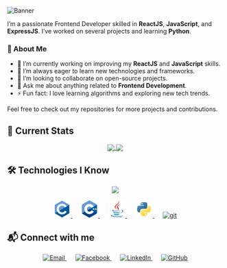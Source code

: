 ![Banner](https://i.ibb.co/xm5sS3K/github-header-image-1.png)

I’m a passionate Frontend Developer skilled in **ReactJS**, **JavaScript**, and **ExpressJS**. I’ve worked on several projects and learning **Python**.

### 🌟 About Me

- 🔭 I’m currently working on improving my **ReactJS** and **JavaScript** skills.
- 🌱 I’m always eager to learn new technologies and frameworks.
- 👯 I’m looking to collaborate on open-source projects.
- 💬 Ask me about anything related to **Frontend Development**.
- ⚡ Fun fact: I love learning algorithms and exploring new tech trends.

Feel free to check out my repositories for more projects and contributions.

## 🚀 Current Stats

<div align="center">
  <a href="https://github.com/anuraghazra/github-readme-stats">
    <img height=200 align="center" src="https://github-readme-streak-stats.herokuapp.com/?user=fms-faisal&theme=transparent" />
  </a>
  <a href="https://github.com/anuraghazra/convoychat">
    <img height=200 align="center" src="https://github-readme-stats.vercel.app/api/top-langs?username=fms-faisal&layout=compact&langs_count=8&card_width=320&theme=transparent" />
  </a>
</div>

## 🛠️ Technologies I Know

<p align="center">
  <a href="https://skillicons.dev">
    <img src="https://skillicons.dev/icons?i=html,css,tailwind,js,react,express,mongodb" />
  </a>
</p>



<p align="center">
  <!-- Bottom Row: Languages and Tools Icons -->
  <a href="https://www.cprogramming.com/" target="_blank" rel="noreferrer">
    <img src="https://raw.githubusercontent.com/devicons/devicon/master/icons/c/c-original.svg" alt="c" width="40" height="40"/>
  </a>
  <span>&nbsp;&nbsp;&nbsp;&nbsp;</span>
  <a href="https://www.w3schools.com/cpp/" target="_blank" rel="noreferrer">
    <img src="https://raw.githubusercontent.com/devicons/devicon/master/icons/cplusplus/cplusplus-original.svg" alt="cplusplus" width="40" height="40"/>
  </a>
  <span>&nbsp;&nbsp;&nbsp;&nbsp;</span>
  <a href="https://www.java.com" target="_blank" rel="noreferrer">
    <img src="https://raw.githubusercontent.com/devicons/devicon/master/icons/java/java-original.svg" alt="java" width="40" height="40"/>
  </a>
  <span>&nbsp;&nbsp;&nbsp;&nbsp;</span>
  <a href="https://www.python.org/" target="_blank" rel="noreferrer">
    <img src="https://raw.githubusercontent.com/devicons/devicon/master/icons/python/python-original.svg" alt="python" width="40" height="40"/>
  </a>
  <span>&nbsp;&nbsp;&nbsp;&nbsp;</span>
  <a href="https://git-scm.com/" target="_blank" rel="noreferrer">
    <img src="https://www.vectorlogo.zone/logos/git-scm/git-scm-icon.svg" alt="git" width="40" height="40"/>
  </a>
</p>

## 📬 Connect with me

<div align="center">
  <a href="mailto:faisalmahmud778@gmail.com" style="margin: 0 10px;">
    <img src="https://img.shields.io/badge/Email-D14836?logo=gmail&logoColor=white&style=for-the-badge" alt="Email" />
  </a>
  <a href="https://facebook/faisalmahmud778" style="margin: 0 10px;">
    <img src="https://img.shields.io/badge/Facebook-1DA1F2?logo=facebook&logoColor=white&style=for-the-badge" alt="Facebook" />
  </a>
  <a href="https://linkedin.com/in/faisalmahmud778" style="margin: 0 10px;">
    <img src="https://img.shields.io/badge/LinkedIn-0077B5?logo=linkedin&logoColor=white&style=for-the-badge" alt="LinkedIn" />
  </a>
  <a href="https://github.com/fms-faisal" style="margin: 0 10px;">
    <img src="https://img.shields.io/badge/GitHub-181717?logo=github&logoColor=white&style=for-the-badge" alt="GitHub" />
  </a>
</div>






